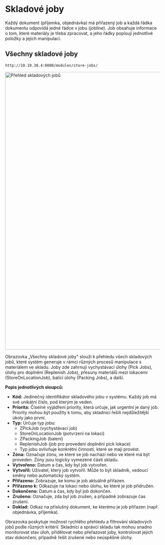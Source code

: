 # Skladové joby

Každý dokument (příjemka, objednávka) má přiřazený job a každá řádka dokumentu odpovídá jedné řádce v jobu (jobline). Job obsahuje informace o tom, které materiály je třeba zpracovat, a jeho řádky popisují jednotlivé položky a jejich manipulaci.

<h2 id="vsechny-skladove-joby">Všechny skladové joby</h2>

`http://10.10.30.4:8080/modules/store-jobs/`

<a href="#" data-bs-toggle="modal" data-bs-target="#imageModal" onclick="showImage('/content/images/skladove-joby/prehled-jobu.png')">
   <img src="/content/images/skladove-joby/prehled-jobu.png" alt="Přehled skladových jobů" width="900" />
</a>

Obrazovka „Všechny skladové joby" slouží k přehledu všech skladových jobů, které systém generuje v rámci různých procesů manipulace s materiálem ve skladu. Joby zde zahrnují vychystávací úlohy (Pick Jobs), úlohy pro doplnění (Replenish Jobs), přesuny materiálů mezi lokacemi (StoreOnLocationJob), balicí úlohy (Packing Jobs), a další.

**Popis jednotlivých sloupců:**
- **Kód:** Jedinečný identifikátor skladového jobu v systému. Každý job má své unikátní číslo, pod kterým je veden.
- **Priorita:** Číselné vyjádření priority, která určuje, jak urgentní je daný job. Priority mohou být použity k tomu, aby skladníci řešili nejdůležitější úkoly jako první.
- **Typ:** Určuje typ jobu:
   - ZPickJob (vychystávací job)
   - StoreOnLocationJob (potvrzení na lokaci)
   - ZPackingJob (balení)
   - ReplenishJob (job pro provedení doplnění pick lokace)
   - Typ jobu ovlivňuje konkrétní činnosti, které se mají provést.
- **Zóna:** Označuje zónu, ve které se job nachází nebo ve které má být proveden. Zóny jsou logicky vymezené části skladu.
- **Vytvořeno:** Datum a čas, kdy byl job vytvořen.
- **Vytvořil:** Uživatel, který job vytvořil. Může to být skladník, vedoucí směny nebo automatický systém.
- **Přiřazeno:** Zobrazuje, ke komu je job aktuálně přiřazen.
- **Přiřazeno k:** Odkazuje na lokaci nebo úlohu, ke které je job přidružen.
- **Dokončeno:** Datum a čas, kdy byl job dokončen.
- **Zrušeno:** Označuje, zda byl job zrušen, a případně zobrazuje čas zrušení.
- **Doklad:** Odkaz na příslušný dokument, ke kterému je job přiřazen (např. objednávka, příjemka).

Obrazovka poskytuje možnost rychlého přehledu a filtrování skladových jobů podle různých kritérií. Skladníci a správci skladu tak mohou snadno monitorovat stav úloh, přidělovat nebo přeřazovat joby, kontrolovat jejich stav dokončení, případně řešit zrušené nebo neúspěšné úlohy.
